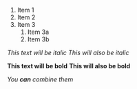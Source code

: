 1. Item 1
2. Item 2
3. Item 3
   1. Item 3a
   2. Item 3b

*This text will be italic*
_This will also be italic_

**This text will be bold**
__This will also be bold__

_You **can** combine them_
